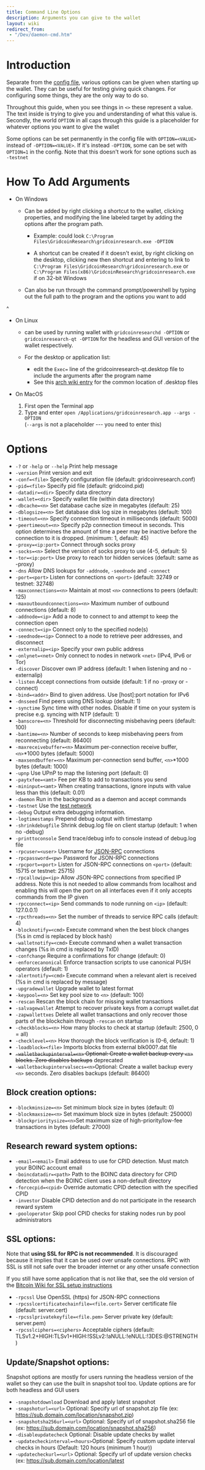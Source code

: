 ```yaml
---
title: Command Line Options 
description: Arguments you can give to the wallet
layout: wiki
redirect_from:
 - "/Dev/daemon-cmd.htm"
---
```


# Introduction

Separate from the [config file](config-file "wikilink"), various options can
be given when starting up the wallet. They can be useful for testing giving 
quick changes. For configuring some things, they are the only way to do so.


Throughout this guide, when you see things in `<>` these represent a value. The
text inside is trying to give you and understanding of what this value is. Secondly,
the world `OPTION` in all caps through this guide is a placeholder for whatever 
options you want to give the wallet


Some options can be set permanently in the config file with `OPTION=<VALUE>` 
instead of `-OPTION=<VALUE>`. If it's instead `-OPTION`, some can be set with
`OPTION=1` in the config. Note that this doesn't work for sone options
such as `-testnet`

# How To Add Arguments

* On Windows 
    * Can be added by right clicking a shortcut to the wallet, clicking properties,
      and modifying the line labeled target by adding the options after the program
      path. 
    
        * Example: could look `C:\Program Files\GridcoinResearch\gridcoinresearch.exe -OPTION `

        
        * A shortcut can be created if it doesn't exist, by right clicking on 
        the desktop, clicking new then shortcut and entering to link to 
        `C:\Program Files\GridcoinResearch\gridcoinresearch.exe` or
        `C:\Program Files(x86)\GridcoinResearch\gridcoinresearch.exe` if on 32-bit
        Windows

    * Can also be run through the command prompt/powershell by typing 
      out the full path to the program and the options you want to add

^
* On Linux 
  * can be used by running wallet with `gridcoinresearchd -OPTION` or `gridcoinresearch-qt -OPTION` for the headless and GUI version of the wallet respectively.

  * For the desktop or application list:
    * edit the `Exec=` line of the gridcoinresearch-qt.desktop file to include the arguments after the program name
    * See this [arch wiki entry](https://wiki.archlinux.org/index.php/desktop_entries#Application_entry) for the common location of .desktop files


* On MacOS 
  1. First open the Terminal app
  2. Type and enter `open /Applications/gridcoinresearch.app --args -OPTION`  
    (`--args` is not a placeholder --- you need to enter this)





# Options 

  * `-?` or `-help` or `--help` Print help message
  * `-version`               Print version and exit
  * `-conf=<file>`           Specify configuration file (default: gridcoinresearch.conf)
  * `-pid=<file>`            Specify pid file (default: gridcoind.pid)
  * `-datadir=<dir>`         Specify data directory
  * `-wallet=<dir>`          Specify wallet file (within data directory)
  * `-dbcache=<n>`           Set database cache size in megabytes (default: 25)
  * `-dblogsize=<n>`         Set database disk log size in megabytes (default: 100)
  * `-timeout=<n>`           Specify connection timeout in milliseconds (default: 5000)
  * `-peertimeout=<n>`       Specify p2p connection timeout in seconds. This option determines the amount of time a peer may be inactive before the connection to it is dropped. (minimum: 1, default: 45)
  * `-proxy=<ip:port>`       Connect through socks proxy
  * `-socks=<n>`             Select the version of socks proxy to use (4-5, default: 5)
  * `-tor=<ip:port>`         Use proxy to reach tor hidden services (default: same as -proxy)
  * `-dns`                   Allow DNS lookups for `-addnode`, `-seednode` and `-connect`
  * `-port=<port>`           Listen for connections on `<port>` (default: 32749 or testnet: 32748)
  * `-maxconnections=<n>`    Maintain at most `<n>` connections to peers (default: 125)
  * `-maxoutboundconnections=<n>` Maximum number of outbound connections (default: 8)
  * `-addnode=<ip>`          Add a node to connect to and attempt to keep the connection open
  * `-connect=<ip>`          Connect only to the specified node(s)
  * `-seednode=<ip>`         Connect to a node to retrieve peer addresses, and disconnect
  * `-externalip=<ip>`       Specify your own public address
  * `-onlynet=<net>`         Only connect to nodes in network `<net>` (IPv4, IPv6 or Tor)
  * `-discover`              Discover own IP address (default: 1 when listening and no -externalip)
  * `-listen`                Accept connections from outside (default: 1 if no -proxy or -connect)
  * `-bind=<addr>`           Bind to given address. Use [host]:port notation for IPv6
  * `-dnsseed`               Find peers using DNS lookup (default: 1)
  * `-synctime`              Sync time with other nodes. Disable if time on your system is precise e.g. syncing with NTP (default: 1)
  * `-banscore=<n>`          Threshold for disconnecting misbehaving peers (default: 100)
  * `-bantime=<n>`           Number of seconds to keep misbehaving peers from reconnecting (default: 86400)
  * `-maxreceivebuffer=<n>`  Maximum per-connection receive buffer, `<n>`*1000 bytes (default: 5000)
  * `-maxsendbuffer=<n>`     Maximum per-connection send buffer, `<n>`*1000 bytes (default: 1000)
  * `-upnp`                  Use UPnP to map the listening port (default: 0)
  * `-paytxfee=<amt>`        Fee per KB to add to transactions you send
  * `-mininput=<amt>`        When creating transactions, ignore inputs with value less than this (default: 0.01)
  * `-daemon`                Run in the background as a daemon and accept commands
  * `-testnet`              Use the [test network](testnet "wikilink")
  * `-debug`                Output extra debugging information.
  * `-logtimestamps`        Prepend debug output with timestamp
  * `-shrinkdebugfile`      Shrink debug.log file on client startup (default: 1 when no -debug)
  * `-printtoconsole`       Send trace/debug info to console instead of debug.log file
  * `-rpcuser=<user>`       Username for [JSON-RPC](rpc "wikilink") connections
  * `-rpcpassword=<pw>`     Password for JSON-RPC connections
  * `-rpcport=<port>`       Listen for JSON-RPC connections on `<port>` (default: 15715 or testnet: 25715)
  * `-rpcallowip=<ip>`      Allow JSON-RPC connections from specified IP address. Note this is not needed to allow commands from localhost and enabling this will open the port on all interfaces even if it only accepts commands from the IP given
  * `-rpcconnect=<ip>`      Send commands to node running on `<ip>` (default: 127.0.0.1)
  * `-rpcthreads=<n>`       Set the number of threads to service RPC calls (default: 4)
  * `-blocknotify=<cmd>`    Execute command when the best block changes (%s in cmd is replaced by block hash)
  * `-walletnotify=<cmd>`   Execute command when a wallet transaction changes (%s in cmd is replaced by TxID)
  * `-confchange`           Require a confirmations for change (default: 0)
  * `-enforcecanonical`     Enforce transaction scripts to use canonical PUSH operators (default: 1)
  * `-alertnotify=<cmd>`    Execute command when a relevant alert is received (%s in cmd is replaced by message)
  * `-upgradewallet`        Upgrade wallet to latest format
  * `-keypool=<n>`          Set key pool size to `<n>` (default: 100)
  * `-rescan`               Rescan the block chain for missing wallet transactions
  * `-salvagewallet`        Attempt to recover private keys from a corrupt wallet.dat
  * `-zapwallettxes`        Delete all wallet transactions and only recover those parts of the blockchain through `-rescan` on startup
  * `-checkblocks=<n>`      How many blocks to check at startup (default: 2500, 0 = all)
  * `-checklevel=<n>`       How thorough the block verification is (0-6, default: 1)
  * `-loadblock=<file>`     Imports blocks from external blk000?.dat file
  * ~~`-walletbackupinterval=<n>`    Optional: Create a wallet backup every `<n>` blocks. Zero disables backups~~ deprecated
  * `-walletbackupintervalsecs=<n>`Optional: Create a wallet backup every `<n>` seconds. Zero disables backups (default: 86400)

## Block creation options:
  * `-blockminsize=<n>`     Set minimum block size in bytes (default: 0)
  * `-blockmaxsize=<n>`     Set maximum block size in bytes (default: 250000)
  * `-blockprioritysize=<n>`Set maximum size of high-priority/low-fee transactions in bytes (default: 27000)

## Research reward system options:
  * `-email=<email>`        Email address to use for CPID detection. Must match your BOINC account email
  * `-boincdatadir=<path>`  Path to the BOINC data directory for CPID detection when the BOINC client uses a non-default directory
  * `-forcecpid=<cpid>`     Override automatic CPID detection with the specified CPID
  * `-investor`             Disable CPID detection and do not participate in the research reward system
  * `-pooloperator`         Skip pool CPID checks for staking nodes run by pool administrators

## SSL options: 
Note that **using SSL for RPC is not recommended**. It is discouraged because
it implies that it can be used over unsafe connections. RPC with SSL
is still not safe over the broader internet or any other unsafe connection 

If you still have some application that is not like that, see the old version of the 
[Bitcoin Wiki for SSL setup instructions](https://en.bitcoin.it/w/index.php?title=Enabling_SSL_on_original_client_daemon&oldid=33159)

  * `-rpcssl`                                 Use OpenSSL (https) for JSON-RPC connections
  * `-rpcsslcertificatechainfile=<file.cert>` Server certificate file (default: server.cert)
  * `-rpcsslprivatekeyfile=<file.pem>`        Server private key (default: server.pem)
  * `-rpcsslciphers=<ciphers>`                Acceptable ciphers (default: TLSv1.2+HIGH:TLSv1+HIGH:!SSLv2:!aNULL:!eNULL:!3DES:@STRENGTH)

## Update/Snapshot options:
Snapshot options are mostly for users running the headless version of the wallet 
so they can use the built in snapshot tool too. Update options are for both headless
and GUI users

  * `-snapshotdownload`           Download and apply latest snapshot
  * `-snapshoturl=<url>`          Optional: Specify url of snapshot.zip file (ex: https://sub.domain.com/location/snapshot.zip)
  * `-snapshotsha256url=<url>`    Optional: Specify url of snapshot.sha256 file (ex: https://sub.domain.com/location/snapshot.sha256)
  * `-disableupdatecheck`         Optional: Disable update checks by wallet
  * `-updatecheckinterval=<hours>`Optional: Specify custom update interval checks in hours (Default: 120 hours (minimum 1 hour))
  * `-updatecheckurl=<url>`       Optional: Specify url of update version checks (ex: https://sub.domain.com/location/latest
